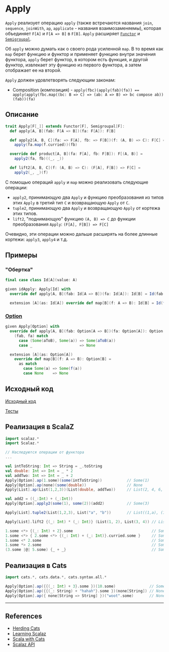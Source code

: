 # Apply

`Apply` реализует операцию `apply`
(также встречаются названия `join`, `sequence`, `joinWith`, `ap`, `applicate` - названия взаимозаменяемы),
которая объединяет `F[A]` и `F[A => B]` в `F[B]`.
`Apply` расширяет [`Functor`](functor) и [`Semigroupal`](semigroupal).

Об `apply` можно думать как о своего рода усиленной `map`. 
В то время как `map` берет функцию и функтор и применяет функцию внутри значения функтора,
`apply` берет функтор, в котором есть функция, и другой функтор, 
извлекает эту функцию из первого функтора, а затем отображает ее на второй.

`Apply` должен удовлетворять следующим законам:
- Composition (композиция) - `apply(fbc)(apply(fab)(fa)) == apply(apply(fbc.map((bc: B => C) => (ab: A => B) => bc compose ab))(fab))(fa)`

## Описание

```scala
trait Apply[F[_]] extends Functor[F], Semigroupal[F]:
  def apply[A, B](fab: F[A => B])(fa: F[A]): F[B]

  def apply2[A, B, C](fa: => F[A], fb: => F[B])(f: (A, B) => C): F[C] =
    apply(fa.map(f.curried))(fb)

  override def product[A, B](fa: F[A], fb: F[B]): F[(A, B)] =
    apply2(fa, fb)((_, _))

  def lift2[A, B, C](f: (A, B) => C): (F[A], F[B]) => F[C] =
    apply2(_, _)(f)
```

С помощью операций `apply` и `map` можно реализовать следующие операции:
- `apply2`, принимающую два `Apply` и функцию преобразования из типов этих `Apply` в третий тип `C` и возвращающую `Apply` от `C`. 
- `tuple2`, принимающую два `Apply` и возвращающую `Apply` от кортежа этих типов.
- `lift2`, "поднимающую" функцию `(A, B) => C` до функции преобразования `Apply`: `(F[A], F[B]) => F[C]`

Очевидно, эти операции можно дальше расширять на более длинные кортежи: `apply3`, `apply4` и т.д.

## Примеры

### "Обертка"

```scala
final case class Id[A](value: A)

given idApply: Apply[Id] with
  override def apply[A, B](fab: Id[A => B])(fa: Id[A]): Id[B] = Id(fab.value(fa.value))

  extension [A](as: Id[A]) override def map[B](f: A => B): Id[B] = Id(f(as.value))
```

### [Option](../../scala/fp/functional-error-handling)

```scala
given Apply[Option] with
  override def apply[A, B](fab: Option[A => B])(fa: Option[A]): Option[B] =
    (fab, fa) match
      case (Some(aToB), Some(a)) => Some(aToB(a))
      case _                     => None

  extension [A](as: Option[A])
    override def map[B](f: A => B): Option[B] =
      as match
        case Some(a) => Some(f(a))
        case None    => None
```

## Исходный код

[Исходный код](https://gitflic.ru/project/artemkorsakov/scalabook/blob?file=examples%2Fsrc%2Fmain%2Fscala%2Ftypeclass%2Fmonad%2FApply.scala&plain=1)

[Тесты](https://gitflic.ru/project/artemkorsakov/scalabook/blob?file=examples%2Fsrc%2Ftest%2Fscala%2Ftypeclass%2Fmonad%2FApplySuite.scala)

## Реализация в ScalaZ

```scala
import scalaz.*
import Scalaz.*

// Наследуются операции от функтора
...

val intToString: Int => String = _.toString
val double: Int => Int = _ * 2
val addTwo: Int => Int = _ + 2
Apply[Option].ap(1.some)(some(intToString))           // Some(1)
Apply[Option].ap(none)(some(double))                  // None
Apply[List].ap(List(1,2,3))(List(double, addTwo))     // List(2, 4, 6, 3, 4, 5)

val add2 = ((_:Int) + (_:Int))
Apply[Option].apply2(some(1), some(2))(add2)          // Some(3)

Apply[List].tuple2(List(1,2,3), List("a", "b"))       // List((1,a), (1,b), (2,a), (2,b), (3,a), (3,b))

Apply[List].lift2 {(_: Int) * (_: Int)} (List(1, 2), List(3, 4)) // List(3, 4, 6, 8)

1.some <*> {(_: Int) + 2}.some                                   // Some(3)
1.some <*> { 2.some <*> {(_: Int) + (_: Int)}.curried.some }     // Some(3)
1.some <* 2.some                                                 // Some(1)
1.some *> 2.some                                                 // Some(2)
(3.some |@| 5.some) {_ + _}                                      // Some(8)
```


## Реализация в Cats

```scala
import cats.*, cats.data.*, cats.syntax.all.*

Apply[Option].ap({{(_: Int) + 3}.some })(10.some)               // Some(13)
Apply[Option].ap({{(_: String) + "hahah"}.some })(none[String]) // None
Apply[Option].ap({ none[String => String] })("woot".some)       // None
```


---

## References

- [Herding Cats](http://eed3si9n.com/herding-cats/Apply.html)
- [Learning Scalaz](http://eed3si9n.com/learning-scalaz/Applicative.html)
- [Scala with Cats](https://www.scalawithcats.com/dist/scala-with-cats.html#apply-and-applicative)
- [Scalaz API](https://javadoc.io/doc/org.scalaz/scalaz-core_3/7.3.6/scalaz/Apply.html)
